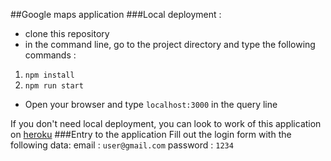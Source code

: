 ##Google maps application
###Local deployment :
* clone this repository
* in the command line, go to the project directory and type the following commands :
1. `npm install`
2. `npm run start`
* Open your browser and type `localhost:3000` in the query line

If you don't need local deployment, you can look to work of this application on [heroku](https://google-maps-app1.herokuapp.com/)
###Entry to the application
Fill out the login form with the following data:
email : `user@gmail.com`
password : `1234`

